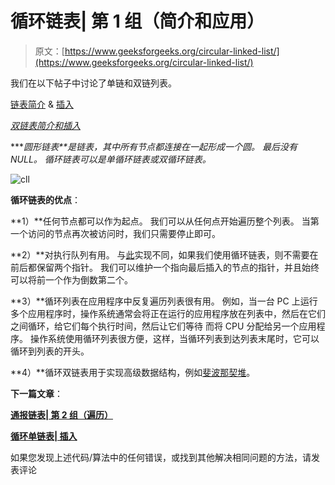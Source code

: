 # 循环链表| 第 1 组（简介和应用）

> 原文：[https://www.geeksforgeeks.org/circular-linked-list/](https://www.geeksforgeeks.org/circular-linked-list/)

我们在以下帖子中讨论了单链和双链列表。

[链表简介](http://quiz.geeksforgeeks.org/linked-list-set-1-introduction/) & [插入](http://quiz.geeksforgeeks.org/linked-list-set-2-inserting-a-node/)

*[双链表简介和插入](http://quiz.geeksforgeeks.org/doubly-linked-list/ "Permanent link to Doubly Linked List  | Set 1 (Introduction and Insertion)")*

 ****圆形链表**是链表，其中所有节点都连接在一起形成一个圆。 最后没有 NULL。 循环链表可以是单循环链表或双循环链表。*

![](img/ff7f30aebf5dc865587c7829dcf4233c.png "cll")

**循环链表的优点**：

**1）**任何节点都可以作为起点。 我们可以从任何点开始遍历整个列表。 当第一个访问的节点再次被访问时，我们只需要停止即可。

**2）**对执行队列有用。 与[此](http://quiz.geeksforgeeks.org/queue-set-2-linked-list-implementation/)实现不同，如果我们使用循环链表，则不需要在前后都保留两个指针。 我们可以维护一个指向最后插入的节点的指针，并且始终可以将前一个作为倒数第二个。

**3）**循环列表在应用程序中反复遍历列表很有用。 例如，当一台 PC 上运行多个应用程序时，操作系统通常会将正在运行的应用程序放在列表中，然后在它们之间循环，给它们每个执行时间，然后让它们等待 而将 CPU 分配给另一个应用程序。 操作系统使用循环列表很方便，这样，当循环列表到达列表末尾时，它可以循环到列表的开头。

**4）**循环双链表用于实现高级数据结构，例如[斐波那契堆](http://en.wikipedia.org/wiki/Fibonacci_heap)。

**下一篇文章**：

[**通报链表| 第 2 组（遍历）**](https://www.geeksforgeeks.org/circular-linked-list-set-2-traversal/)

[**循环单链表| 插入**](https://www.geeksforgeeks.org/circular-singly-linked-list-insertion/)

如果您发现上述代码/算法中的任何错误，或找到其他解决相同问题的方法，请发表评论

